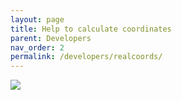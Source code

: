 ```yaml
---
layout: page
title: Help to calculate coordinates
parent: Developers
nav_order: 2
permalink: /developers/realcoords/
---
```




![](../files/realcoords.svg)
